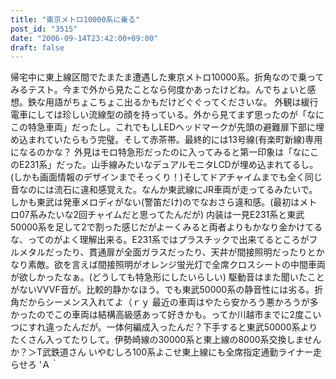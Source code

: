```yaml
---
title: "東京メトロ10000系に乗る"
post_id: "3515"
date: "2006-09-14T23:42:00+09:00"
draft: false
---
```



帰宅中に東上線区間でたまたま遭遇した東京メトロ10000系。折角なので乗ってみるテスト。今まで外から見たことなら何度かあったけどね。んでちょいと感想。鉄な用語がちょこちょこ出るかもだけどぐぐってくださいな。 外観は緩行電車にしては珍しい流線型の顔を持っている。外から見てまず思ったのが「なにこの特急車両」だったし。これでもしLEDヘッドマークが先頭の避難扉下部に埋め込まれていたらもう完璧。そして赤茶帯。最終的には13号線(有楽町新線)専用になるのかな？ 外見はモロ特急形だったのに入ってみると第一印象は「なにこのE231系」だった。山手線みたいなデュアルモニタLCDが埋め込まれてるし。(しかも画面情報のデザインまでそっくり！)そしてドアチャイムまでも全く同じ音なのには流石に違和感覚えた。なんか東武線にJR車両が走ってるみたいで。しかも東武は発車メロディがない(警笛だけ)のでなおさら違和感。(最初はメトロ07系みたいな2回チャイムだと思ってたんだが) 内装は一見E231系と東武50000系を足して2で割った感じだがよーくみると両者よりもかなり金かけてるな、ってのがよく理解出来る。E231系ではプラスチックで出来てるところがフルメタルだったり、貫通扉が全面ガラスだったり、天井が間接照明だったりとかなり素敵。欲を言えば間接照明がオレンジ蛍光灯で全席クロスシートの中間車両が欲しかったなぁ。(どうしても特急形にしたいらしい) 駆動音はまた聞いたことがないVVVF音が。比較的静かなほう。でも東武50000系の静音性には劣る。折角だからシーメンス入れてよ（ｒｙ 最近の車両はやたら安かろう悪かろうが多かったのでこの車両は結構高級感あって好きかも。ってか川越市までに2度こいつにすれ違ったんだが。一体何編成入ったんだ？下手すると東武50000系よりたくさん入ってたりして。伊勢崎線の30000系と東上線の8000系交換しませんか？＞T武鉄道さん いやむしろ100系よこせ東上線にも全席指定通勤ライナー走らせろ 'Ａ｀
